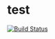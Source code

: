 # test
[![Build Status](https://travis-ci.org/lmojaver/test.svg?branch=master)](https://travis-ci.org/lmojaver/test)
